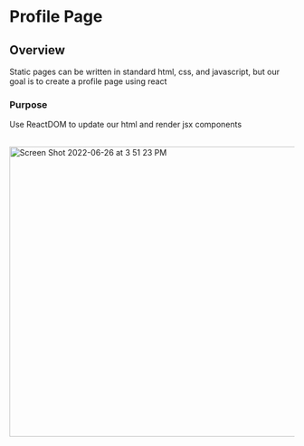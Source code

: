 # Profile Page
## Overview
Static pages can be written in standard html, css, and javascript, but our goal is to create a profile page using react
### Purpose
Use ReactDOM to update our html and render jsx components <br />
<br />

<img width="513" alt="Screen Shot 2022-06-26 at 3 51 23 PM" src="https://user-images.githubusercontent.com/79609464/175835071-c3b6c7c2-6f2a-44a7-9473-8cc4df2bd365.png">
